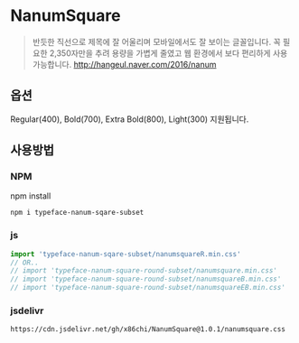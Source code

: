 # NanumSquare
> 반듯한 직선으로 제목에 잘 어울리며 모바일에서도 잘 보이는 글꼴입니다. 꼭 필요한 2,350자만을 추려 용량을 가볍게 줄였고 웹 환경에서 보다 편리하게 사용 가능합니다. http://hangeul.naver.com/2016/nanum

## 옵션
Regular(400), Bold(700), Extra Bold(800), Light(300) 지원됩니다.

## 사용방법

### NPM
npm install

```
npm i typeface-nanum-sqare-subset
```

### js

```js
import 'typeface-nanum-sqare-subset/nanumsquareR.min.css'
// OR..
// import 'typeface-nanum-square-round-subset/nanumsquare.min.css'
// import 'typeface-nanum-square-round-subset/nanumsquareB.min.css'
// import 'typeface-nanum-square-round-subset/nanumsquareEB.min.css'
```

### jsdelivr

`https://cdn.jsdelivr.net/gh/x86chi/NanumSquare@1.0.1/nanumsquare.css`

